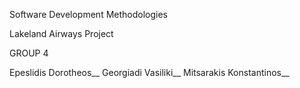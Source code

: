 Software Development Methodologies

Lakeland Airways Project

GROUP 4

Epeslidis Dorotheos__
Georgiadi Vasiliki__
Mitsarakis Konstantinos__
